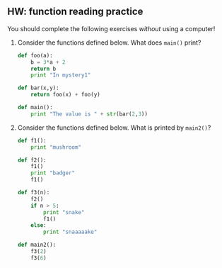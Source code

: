 HW: function reading practice
-----------------------------

You should complete the following exercises *without* using a
computer!

1. Consider the functions defined below.  What does `main()` print?

    ``` python
    def foo(a):
        b = 3*a + 2
        return b
        print "In mystery1"

    def bar(x,y):
        return foo(x) + foo(y)

    def main():
        print "The value is " + str(bar(2,3))
    ```

2. Consider the functions defined below.  What is printed by `main2()`?

    ``` python
    def f1():
        print "mushroom"

    def f2():
        f1()
        print "badger"
        f1()

    def f3(n):
        f2()
        if n > 5:
            print "snake"
            f1()
        else:
            print "snaaaaake"

    def main2():
        f3(2)
        f3(6)
    ```
